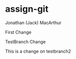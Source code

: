 # assign-git
Jonathan (Jack) MacArthur

First Change

TestBranch Change

This is a change on testbranch2
